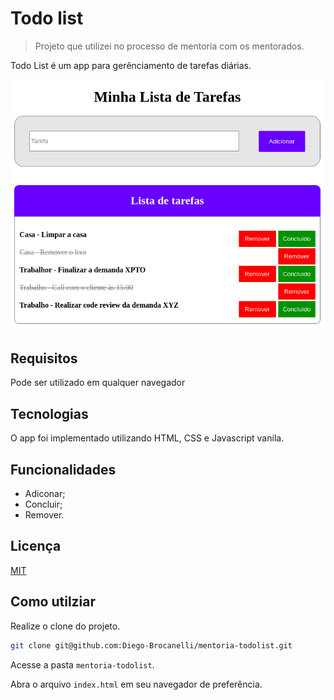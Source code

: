 # Todo list

> Projeto que utilizei no processo de mentoria com os mentorados.

Todo List é um app para gerênciamento de tarefas diárias.

![App Todo List](docs/app-todo-list.png)

## Requisitos

Pode ser utilizado em qualquer navegador

## Tecnologias

O app foi implementado utilizando HTML, CSS e Javascript vanila.

## Funcionalidades

- Adiconar;
- Concluir;
- Remover.

## Licença

[MIT](/LICENSE)

## Como utilziar

Realize o clone do projeto.

```bash
git clone git@github.com:Diego-Brocanelli/mentoria-todolist.git
```

Acesse a pasta `mentoria-todolist`.

Abra o arquivo `index.html` em seu navegador de preferência.


